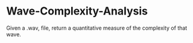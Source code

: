 # Wave-Complexity-Analysis
Given a .wav, file, return a quantitative measure of the complexity of that wave.
